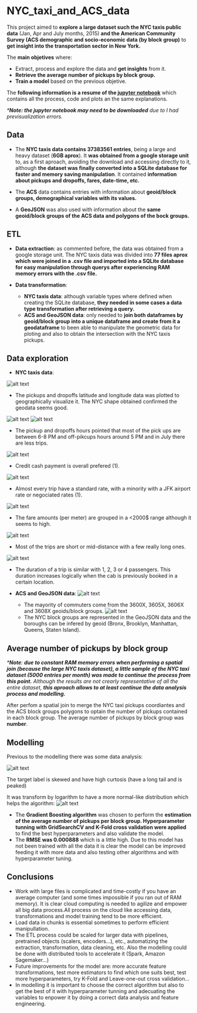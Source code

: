 # NYC_taxi_and_ACS_data

This project aimed to **explore a large dataset such the NYC taxis public data** (Jan, Apr and July months, 2015) **and the American Community Survey (ACS demographic and socio-economic data (by block group)** to **get insight into the transportation sector in New York.**

The **main objetives** where:

- Extract, process and explore the data and **get insights** from it.
- **Retrieve the average number of pickups by block group.**
- **Train a model** based on the previous objetive.

The **following information is a resume of the [jupyter notebook](https://github.com/Sampayob/-NYC_taxi_and_ACS_data/blob/main/NYCtaxi_ACS_dataExploration_and_modelling.ipynb)** which contains all the process, code and plots an the same explanations.

_***Note: the jupyter notebook may need to be downloaded** due to I had previsualization errors._

## Data

- The **NYC taxis data contains 37383561 entries**, being a large and heavy dataset (**6GB aprox**). It **was obtained from a google storage unit** to, as a first aproach, avoiding the download and accessing directly to it, although **the dataset was finally converted into a SQLite database for faster and memory saving  manipulation**. It contained **information about pickups and dropoffs, fares, date-time, etc.**

- The **ACS** data contains entries with information about **geoid/block groups, demographical variables with its values.**

- A **GeoJSON** was also used with information about the **same geoid/block groups of the ACS data and polygons of the bock groups.**

## ETL

- **Data extraction**: as commented before, the data was obtained from a google storage unit. The NYC taxis data was divided into **77 files aprox  which were joined in a .csv file and imported into a SQLite database for easy manipulation through querys after experiencing RAM memory errors with the .csv file.**

- **Data transformation**: 
  - **NYC taxis data**: although variable types where defined when creating the SQLite database, **they needed in some cases a data type transformation after retrieving a query.**
  - **ACS and GeoJSON data**: only needed to **join both dataframes by geoid/block group into a unique dataframe and create from it a geodataframe** to been able to manipulate the geometric data for ploting and also to obtain the intersection with the NYC taxis pickups.

## Data exploration

- **NYC taxis data**:

![alt text](https://github.com/Sampayob/-NYC_taxi_and_ACS_data/blob/main/plots/pickups_dropoffs_locations.png)
  - The pickups and dropoffs latitude and longitude data was plotted to geographically visualize it. The NYC shape obtained confirmed the geodata seems good.
  
![alt text](https://github.com/Sampayob/-NYC_taxi_and_ACS_data/blob/main/plots/pickups_dropoffs_hours.png)
![alt text](https://github.com/Sampayob/-NYC_taxi_and_ACS_data/blob/main/plots/pickups_dropoffs_months.png)
  - The pickup and dropoffs hours pointed that most of the pick ups are between 6-8 PM and off-pikcups hours around 5 PM and in July there are less trips.

![alt text](https://github.com/Sampayob/-NYC_taxi_and_ACS_data/blob/main/plots/payment_type.png) 
  - Credit cash payment is overall prefered (1).

![alt text](https://github.com/Sampayob/-NYC_taxi_and_ACS_data/blob/main/plots/Ratecodeid.png) 
  - Almost every trip have a standard rate, with a minority with a JFK airport rate or negociated rates (1).
  
![alt text](https://github.com/Sampayob/-NYC_taxi_and_ACS_data/blob/main/plots/fare_amount.png)
  - The fare amounts (per meter) are grouped in a <2000$ range although it seems to high.
  
![alt text](https://github.com/Sampayob/-NYC_taxi_and_ACS_data/blob/main/plots/trip_distance.png)
  - Most of the trips are short or mid-distance with a few really long ones.
  
![alt text](https://github.com/Sampayob/-NYC_taxi_and_ACS_data/blob/main/plots/passenger_count.png)
  - The duration of a trip is similar with 1, 2, 3 or 4 passengers. This duration increases logically when the cab is previously booked in a certain location.
  
- **ACS and GeoJSON data**:
![alt text](https://github.com/Sampayob/-NYC_taxi_and_ACS_data/blob/main/plots/blockgroups_commute.png)
  - The mayority of commuters come from the 3600X, 3605X, 3606X and 3608X geoids/block groups.
![alt text](https://github.com/Sampayob/-NYC_taxi_and_ACS_data/blob/main/plots/nyc_geo.png)
  - The NYC block groups are represented in the GeoJSON data and the boroughs can be infered by geoid (Bronx, Brooklyn, Manhattan, Queens, Staten Island).
  
## Average number of pickups by block group

_***Note**: **due to constant RAM memory errors when performing a spatial join (because the large NYC taxis dataset), a little sample of the NYC taxi dataset (5000 entries per month) was made to continue the process from this point.** Although the results are not crearly representative of all the entire dataset, **this aproach allows to at least continue the data analysis process and modelling.**_

After perfom a spatial join to merge the NYC taxi pickups coordiantes and the ACS block groups polygons to optain the number of pickups contained in each block group. The average number of pickups by block group was **number**.

## Modelling
Previous to the modelling there was some data analysis:

![alt text](https://github.com/Sampayob/-NYC_taxi_and_ACS_data/blob/main/plots/avg_pickups_dist.png)

The target label is skewed and have high curtosis (have a long tail and is peaked)

It was transform by logarithm to have a more normal-like distribution which helps the algorithm:
![alt text](https://github.com/Sampayob/-NYC_taxi_and_ACS_data/blob/main/plots/avg_pickups_dist_log.png)

- The **Gradient Boosting algorithm** was chosen to perform the **estimation of the average number of pickups per block group. Hyperparameter tunning with GridSearchCV and K-Fold cross validation were applied** to find the best hyperparameters and also validate the model.
- The **RMSE was 0.000888** which is a little high. Due to this model has not been trained with all the data it is clear the model can be improved feeding it with more data and also testing other algorithms and with hyperparameter tuning.

## Conclusions
- Work with large files is complicated and time-costly if you have an average computer (and some times impossible if you ran out of RAM memory). It is clear cloud computing is needed to agilize and empower all big data process.All process on the cloud like accessing data, transformations and model training tend to be more efficient.
- Load data in chunks is essential sometimes to perform efficient manipullation.
- The ETL process could be scaled for larger data with pipelines, pretrained objects (scalers, encoders...), etc., automatizing the extraction, transformation, data cleaning, etc. Also the modelling could be done with distributed tools to accelerate it (Spark, Amazon Sagemaker...)
- Future improvements for the model are: more accurate feature transformations, test more estimators to find which one suits best, test more hyperparameters, try K-Fold and Leave-one-out cross validation...
- In modelling it is important to choose the correct algorithm but also to get the best of it with hyperparameter tunning and adecuating the variables to enpower it by doing a correct data analysis and feature engineering.
